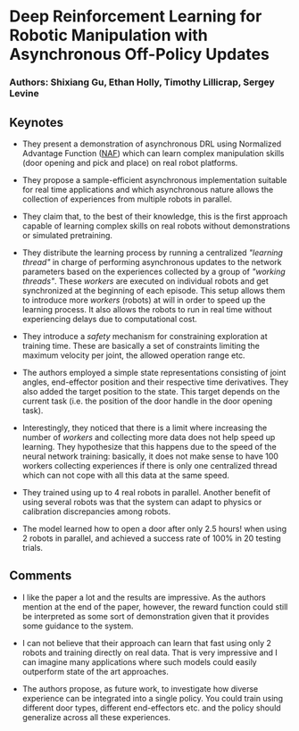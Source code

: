# Deep Reinforcement Learning for Robotic Manipulation with Asynchronous Off-Policy Updates

### Authors: Shixiang Gu, Ethan Holly, Timothy Lillicrap, Sergey Levine

## Keynotes

- They present a demonstration of asynchronous DRL using Normalized Advantage Function
 ([NAF](https://arxiv.org/abs/1603.00748)) which can learn complex manipulation skills
 (door opening and pick and place) on real robot platforms.

- They propose a sample-efficient asynchronous implementation suitable for real time
applications and which asynchronous nature allows the collection of experiences from
multiple robots in parallel.

- They claim that, to the best of their knowledge, this is the first approach capable of
learning complex skills on real robots without demonstrations or simulated pretraining.

- They distribute the learning process by running a centralized _"learning thread"_ in charge
of performing asynchronous updates to the network parameters based on the experiences collected
by a group of _"working threads"_. These _workers_ are executed on individual robots and
get synchronized at the beginning of each episode. This setup allows them to introduce
more _workers_ (robots) at will in order to speed up the learning process. It also allows
the robots to run in real time without experiencing delays due to computational cost.

- They introduce a _safety_ mechanism for constraining exploration at training time. These
are basically a set of constraints limiting the maximum velocity per joint, the allowed
operation range etc.

- The authors employed a simple state representations consisting of joint angles, end-effector
 position and their respective time derivatives. They also added the target position to
 the state. This target depends on the current task (i.e. the position of the door handle in the
 door opening task).

 - Interestingly, they noticed that there is a limit where increasing the number of _workers_
 and collecting more data does not help speed up learning. They hypothesize that this happens
 due to the speed of the neural network training: basically, it does not make sense to have
 100 workers collecting experiences if there is only one centralized thread which can not
 cope with all this data at the same speed.

 - They trained using up to 4 real robots in parallel. Another benefit of using several
 robots was that the system can adapt to physics or calibration discrepancies among robots.

 - The model learned how to open a door after only 2.5 hours! when using 2 robots in parallel,
 and achieved a success rate of 100% in 20 testing trials.

## Comments

- I like the paper a lot and the results are impressive. As the authors mention at the end of the paper, however, the reward function could still be interpreted as some sort of demonstration given that it provides some guidance to the system.

- I can not believe that their approach can learn that fast using only 2 robots and training directly on real data. That is very impressive and I can imagine many applications where such models could easily outperform state of the art approaches.

- The authors propose, as future work, to investigate how diverse experience can be integrated into a single policy. You could train using different door types, different end-effectors etc. and the policy should generalize across all these experiences. 
